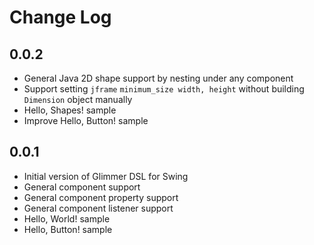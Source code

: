 # Change Log

## 0.0.2

- General Java 2D shape support by nesting under any component
- Support setting `jframe` `minimum_size width, height` without building `Dimension` object manually
- Hello, Shapes! sample
- Improve Hello, Button! sample

## 0.0.1

- Initial version of Glimmer DSL for Swing
- General component support
- General component property support
- General component listener support
- Hello, World! sample
- Hello, Button! sample

